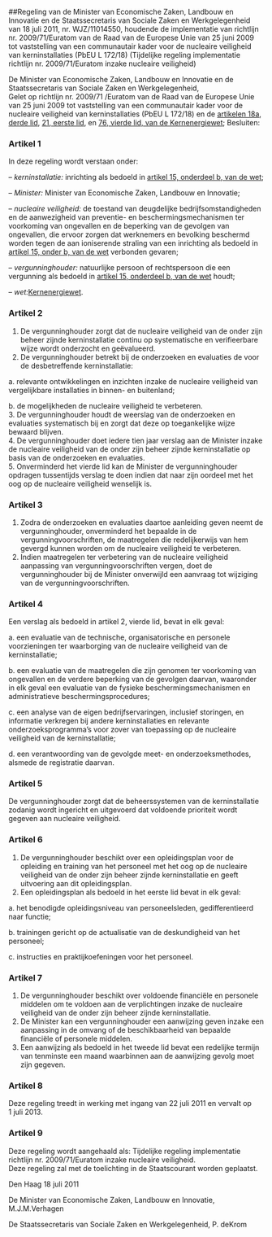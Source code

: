 <meta http-equiv='Content-Type' content='text/html; charset=utf-8' />

##Regeling van de Minister van Economische Zaken, Landbouw en Innovatie en de Staatssecretaris van Sociale Zaken en Werkgelegenheid van 18 juli 2011, nr. WJZ/11014550, houdende de implementatie van richtlijn nr. 2009/71/Euratom van de Raad van de Europese Unie van 25 juni 2009 tot vaststelling van een communautair kader voor de nucleaire veiligheid van kerninstallaties (PbEU L 172/18) (Tijdelijke regeling implementatie richtlijn nr. 2009/71/Euratom inzake nucleaire veiligheid)

De Minister van Economische Zaken, Landbouw en Innovatie en de Staatssecretaris van Sociale Zaken en Werkgelegenheid,  
Gelet op richtlijn nr. 2009/71 /Euratom van de Raad van de Europese Unie van 25 juni 2009 tot vaststelling van een communautair kader voor de nucleaire veiligheid van kerninstallaties (PbEU L 172/18) en de [artikelen 18a, derde lid](../../../../../../../../../../wet/kernenergiewet/BWBR0002402/README.md), [21, eerste lid](../../../../../../../../../../wet/kernenergiewet/BWBR0002402/README.md), en [76, vierde lid, van de Kernenergiewet](../../../../../../../../../../wet/kernenergiewet/BWBR0002402/README.md);
Besluiten:    

### Artikel  1  

In deze regeling wordt verstaan onder: 

– *kerninstallatie:* inrichting als bedoeld in [artikel 15, onderdeel b, van de wet](../../../../../../../../../../wet/kernenergiewet/BWBR0002402/README.md);  

– *Minister:* Minister van Economische Zaken, Landbouw en Innovatie;  

– *nucleaire veiligheid:* de toestand van deugdelijke bedrijfsomstandigheden en de aanwezigheid van preventie- en beschermingsmechanismen ter voorkoming van ongevallen en de beperking van de gevolgen van ongevallen, die ervoor zorgen dat werknemers en bevolking beschermd worden tegen de aan ioniserende straling van een inrichting als bedoeld in [artikel 15, onder b, van de wet](../../../../../../../../../../wet/kernenergiewet/BWBR0002402/README.md) verbonden gevaren;  

– *vergunninghouder:* natuurlijke persoon of rechtspersoon die een vergunning als bedoeld in [artikel 15, onderdeel b, van de wet](../../../../../../../../../../wet/kernenergiewet/BWBR0002402/README.md) houdt;  

– *wet:*[Kernenergiewet](../../../../../../../../../../wet/kernenergiewet/BWBR0002402/README.md).    

### Artikel  2  

1.  De vergunninghouder zorgt dat de nucleaire veiligheid van de onder zijn beheer zijnde kerninstallatie continu op systematische en verifieerbare wijze wordt onderzocht en geëvalueerd.   
2.  De vergunninghouder betrekt bij de onderzoeken en evaluaties de voor de desbetreffende kerninstallatie: 

a. relevante ontwikkelingen en inzichten inzake de nucleaire veiligheid van vergelijkbare installaties in binnen- en buitenland;  

b. de mogelijkheden de nucleaire veiligheid te verbeteren.     
3.  De vergunninghouder houdt de weerslag van de onderzoeken en evaluaties systematisch bij en zorgt dat deze op toegankelijke wijze bewaard blijven.   
4.  De vergunninghouder doet iedere tien jaar verslag aan de Minister inzake de nucleaire veiligheid van de onder zijn beheer zijnde kerninstallatie op basis van de onderzoeken en evaluaties.   
5.  Onverminderd het vierde lid kan de Minister de vergunninghouder opdragen tussentijds verslag te doen indien dat naar zijn oordeel met het oog op de nucleaire veiligheid wenselijk is.   

### Artikel  3  

1.  Zodra de onderzoeken en evaluaties daartoe aanleiding geven neemt de vergunninghouder, onverminderd het bepaalde in de vergunningvoorschriften, de maatregelen die redelijkerwijs van hem gevergd kunnen worden om de nucleaire veiligheid te verbeteren.   
2.  Indien maatregelen ter verbetering van de nucleaire veiligheid aanpassing van vergunningvoorschriften vergen, doet de vergunninghouder bij de Minister onverwijld een aanvraag tot wijziging van de vergunningvoorschriften.   

### Artikel  4  

Een verslag als bedoeld in artikel 2, vierde lid, bevat in elk geval: 

a. een evaluatie van de technische, organisatorische en personele voorzieningen ter waarborging van de nucleaire veiligheid van de kerninstallatie;  

b. een evaluatie van de maatregelen die zijn genomen ter voorkoming van ongevallen en de verdere beperking van de gevolgen daarvan, waaronder in elk geval een evaluatie van de fysieke beschermingsmechanismen en administratieve beschermingsprocedures;  

c. een analyse van de eigen bedrijfservaringen, inclusief storingen, en informatie verkregen bij andere kerninstallaties en relevante onderzoeksprogramma’s voor zover van toepassing op de nucleaire veiligheid van de kerninstallatie;  

d. een verantwoording van de gevolgde meet- en onderzoeksmethodes, alsmede de registratie daarvan.    

### Artikel  5  

De vergunninghouder zorgt dat de beheerssystemen van de kerninstallatie zodanig wordt ingericht en uitgevoerd dat voldoende prioriteit wordt gegeven aan nucleaire veiligheid.  

### Artikel  6  

1.  De vergunninghouder beschikt over een opleidingsplan voor de opleiding en training van het personeel met het oog op de nucleaire veiligheid van de onder zijn beheer zijnde kerninstallatie en geeft uitvoering aan dit opleidingsplan.   
2.  Een opleidingsplan als bedoeld in het eerste lid bevat in elk geval: 

a. het benodigde opleidingsniveau van personeelsleden, gedifferentieerd naar functie;  

b. trainingen gericht op de actualisatie van de deskundigheid van het personeel;  

c. instructies en praktijkoefeningen voor het personeel.     

### Artikel  7  

1.  De vergunninghouder beschikt over voldoende financiële en personele middelen om te voldoen aan de verplichtingen inzake de nucleaire veiligheid van de onder zijn beheer zijnde kerninstallatie.   
2.  De Minister kan een vergunninghouder een aanwijzing geven inzake een aanpassing in de omvang of de beschikbaarheid van bepaalde financiële of personele middelen.   
3.  Een aanwijzing als bedoeld in het tweede lid bevat een redelijke termijn van tenminste een maand waarbinnen aan de aanwijzing gevolg moet zijn gegeven.   

### Artikel  8  

Deze regeling treedt in werking met ingang van 22 juli 2011 en vervalt op 1 juli 2013.  

### Artikel  9  

Deze regeling wordt aangehaald als: Tijdelijke regeling implementatie richtlijn nr. 2009/71/Euratom inzake nucleaire veiligheid.  
Deze regeling zal met de toelichting in de Staatscourant worden geplaatst.   

Den Haag 
18 juli 2011   

De 
Minister van Economische Zaken, Landbouw en Innovatie,
M.J.M.Verhagen 

De 
Staatssecretaris van Sociale Zaken en Werkgelegenheid,
P. deKrom   
